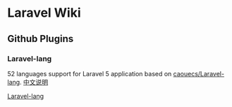 # Laravel Wiki









## Github Plugins

### Laravel-lang

52 languages support for Laravel 5 application based on [caouecs/Laravel-lang](https://github.com/caouecs/Laravel-lang). [中文说明](https://github.com/overtrue/laravel-lang/blob/master/README_CN.md)

[Laravel-lang](https://github.com/overtrue/laravel-lang/)

